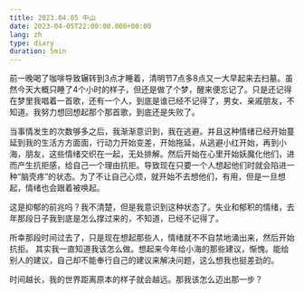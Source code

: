 ```yaml
---
title: 2023.04.05 中山
date: 2023-04-05T22:00:00.000+00:00
lang: zh
type: diary
duration: 5min
---
```


前一晚喝了咖啡导致辗转到3点才睡着，清明节7点多8点又一大早起来去扫墓。虽然今天大概只睡了4个小时的样子，但还是做了个梦，醒来便忘记了。只是还记得在梦里我唱着一首歌，还有一个人，到底是谁已经不记得了，男女、亲戚朋友，不知道。我努力想回想起那个那首歌，到底还是失败了。

当事情发生的次数够多之后，我渐渐意识到，我在逃避。并且这种情绪已经开始蔓延到我的生活方方面面，行动力开始变差，开始拖延，从逃避小红开始，再到小海，朋友，这些情绪交织在一起，无处排解。然后开始在心里开始妖魔化他们，进而产生抗拒感，给自己一个理由抗拒。导致现在只要一个人想起他们时就会陷进一种“脑壳疼”的状态。为了不让自己心烦，就开始不去想他们，有用，但是一旦想起，情绪也会跟着被唤起。

这是抑郁的前兆吗？我不清楚，但是我意识到这种状态了。失业和郁积的情绪，去年那段日子我到底是怎么撑过来的，不知道，已经不记得了。

所幸那段时间过去了，只是现在想起那些人，情绪就不不自禁地涌出来，然后开始抗拒。
其实我一直知道我该怎么做。想起来今年给小海的那些建议，惭愧。能给别人的建议，自己却不能奉行自己的建议来解决问题，这么想我也挺差劲的。

时间越长，我的世界距离原本的样子就会越远。那我该怎么迈出那一步？
